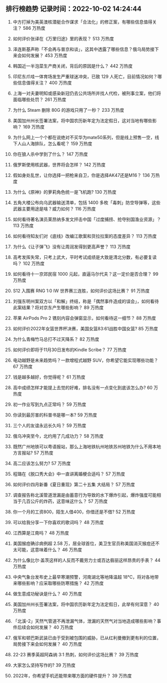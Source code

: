 
## 排行榜趋势 记录时间：2022-10-02 14:24:44
  
  1. 中方打掉为美英澳核潜艇合作谋求「合法化」的修正案，有哪些信息值得关注？ 586 万热度
    
  2. 如何评价张译在《万里归途》里的表现？ 513 万热度
    
  3. 泽连斯基声称「不会再与普京和谈」，这其中透露了哪些信息？俄乌局势接下来会如何发展？ 453 万热度
    
  4. 韩国近一半泡菜生产商关闭，背后的原因是什么？ 442 万热度
    
  5. 印尼东爪哇一体育场发生严重球迷冲突，已致 129 人死亡，目前情况如何？哪些信息值得关注？ 400 万热度
    
  6. 上海一对夫妻明知或感染新冠仍去公共场所并找人代检，被刑事立案，他们将面临哪些处罚？ 261 万热度
    
  7. 为什么 Steam 删除 80G 的游戏只用了一秒？ 233 万热度
    
  8. 美国加州州长签署法案，将中国农历新年定为法定假日，这对当地有哪些影响？ 169 万热度
    
  9. 为什么网上一个个都在说绝对不买华为mate50系列，但是线上预售一空，线下人山人海排队，怎么看呢？ 159 万热度
    
  10. 你在狼人杀中学到了什么？ 147 万热度
    
  11. 俄罗斯使用核武器，世界将会怎样？ 142 万热度
    
  12. 假如身处乱世，让你选择一把枪来自卫，你是选择AK47还是M16？ 136 万热度
    
  13. 为什么《原神》的萝莉角色统一是飞机跑? 130 万热度
    
  14. 五角大楼公布向乌武器输送清单，包括 1400 多枚「毒刺」防空导弹等，这些武器主要用途是啥？威力如何？ 116 万热度
    
  15. 如何看待著名演员莱昂纳多发文抨击中国「过度捕捞、抢夺别国渔业资源」？ 113 万热度
    
  16. 如何看待知友们对《底线》改编江歌案和货拉拉案的态度差异？ 113 万热度
    
  17. 为什么《让子弹飞》没有让周润发得到更高声誉？ 113 万热度
    
  18. 高考发挥失常，只考上武大，平时考试成绩是大致是清北分数，有必要复读吗？ 102 万热度
    
  19. 如何看待十一京郊民宿 1000 元起，直逼马尔代夫？这一定价是否合理？ 99 万热度
    
  20. S12 入围赛 RNG 1:0 IW 世界赛三连胜，如何评价这场比赛？ 91 万热度
    
  21. 刘强东明州案双方以「和解」终结，称是「偶然事件造成的误会」，如何看待此案结果？将对京东产生哪些影响？ 89 万热度
    
  22. 苹果 AirPods Pro 2 镌刻内容会弹窗显示，如何看待这一细节？ 88 万热度
    
  23. 如何评价2022年女篮世界杯决赛，美国女篮83:61战胜中国女篮? 85 万热度
    
  24. 为什么青梅竹马总打不过天降系？ 82 万热度
    
  25. 如何评价即将于11月30日发布的Kindle Scribe？ 77 万热度
    
  26. 电动越野是未来趋势吗？一款增程式越野 SUV，你希望它能实现哪些功能？ 67 万热度
    
  27. 钱是越多越好，你觉得呢？ 61 万热度
    
  28. 高中成绩怎样才能提上去觉的好难，排名没有一点变化到底该怎么办? 60 万热度
    
  29. 初一作业写到九点正常吗？ 59 万热度
    
  30. 你读到最厉害的科普书是哪一本? 59 万热度
    
  31. 三个人的友谊永远长久吗？ 59 万热度
    
  32. 俄乌冲突至今，北约用了几成功力？ 58 万热度
    
  33. 既然广州地铁可以粤语报站，那么上海地铁杭州地铁苏州地铁为什么不用本地方言报站? 57 万热度
    
  34. 高二应该怎么努力? 57 万热度
    
  35. 程璐在《脱口秀大会》中一直讲离婚梗合适吗？ 57 万热度
    
  36. 如何评价四月新番《夏日重现》第二十五集 大结局？ 57 万热度
    
  37. 调查报告称北溪管道泄漏是由蓄意行为导致的水下爆炸引起，爆炸强度可能相当于几百公斤的炸药，这意味这什么？ 57 万热度
    
  38. 你一个月的工资800，陌生人借400，你借还是不借? 52 万热度
    
  39. 可以给我分享一下你喜欢的歌词吗？ 48 万热度
    
  40. 江西算是江南吗？ 48 万热度
    
  41. 美国猴痘确诊病例超 2.58 万，居全球首位，美卫生官员称美国消灭猴痘还不太可能，这意味着什么？ 46 万热度
    
  42. 为什么像比尔·盖茨这样的人反而不戴劳力士或百达翡丽这样昂贵的手表？ 44 万热度
    
  43. 中央气象台发布史上最早寒潮预警，河南湖北等地降温超 18℃，将对各地带来哪些影响？应采取哪些防寒措施？ 42 万热度
    
  44. 做生意成功秘诀是什么？ 40 万热度
    
  45. 美国加州州长签署法案，将中国农历新年定为法定假日，此举有何深意？ 40 万热度
    
  46. 「北溪-2」天然气管道不再泄漏气体，泄漏的天然气对当地造成哪些影响？事件后续会如何发展？ 40 万热度
    
  47. 俄军和顿巴斯武装已由于受到被包围的威胁，已从红利曼撤到更有利的位置，局势接下来会如何发展？ 40 万热度
    
  48. 22-23 赛季英超阿森纳 3:1 热刺，如何评价这场比赛？ 39 万热度
    
  49. 大家怎么坚持写作的? 39 万热度
    
  50. 2022年，你希望手机还能带来哪方面的硬件提升？ 39 万热度
    